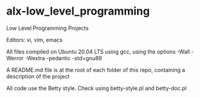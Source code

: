 # alx-low_level_programming
Low Level Programming Projects

Editors: vi, vim, emacs

All files compiled on Ubuntu 20.04 LTS using gcc, using the options -Wall -Werror -Wextra -pedantic -std=gnu89





A README.md file is at the root of each folder of this repo, containing a description of the project





All code use the Betty style. Check using betty-style.pl and betty-doc.pl
